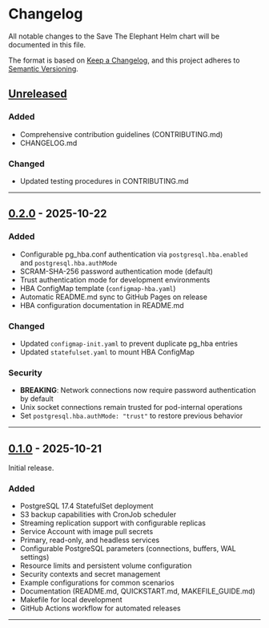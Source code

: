 # Changelog

All notable changes to the Save The Elephant Helm chart will be documented in this file.

The format is based on [Keep a Changelog](https://keepachangelog.com/en/1.1.0/),
and this project adheres to [Semantic Versioning](https://semver.org/spec/v2.0.0.html).

## [Unreleased]

### Added
- Comprehensive contribution guidelines (CONTRIBUTING.md)
- CHANGELOG.md

### Changed
- Updated testing procedures in CONTRIBUTING.md

---

## [0.2.0] - 2025-10-22

### Added
- Configurable pg_hba.conf authentication via `postgresql.hba.enabled` and `postgresql.hba.authMode`
- SCRAM-SHA-256 password authentication mode (default)
- Trust authentication mode for development environments
- HBA ConfigMap template (`configmap-hba.yaml`)
- Automatic README.md sync to GitHub Pages on release
- HBA configuration documentation in README.md

### Changed
- Updated `configmap-init.yaml` to prevent duplicate pg_hba entries
- Updated `statefulset.yaml` to mount HBA ConfigMap

### Security
- **BREAKING**: Network connections now require password authentication by default
- Unix socket connections remain trusted for pod-internal operations
- Set `postgresql.hba.authMode: "trust"` to restore previous behavior

---

## [0.1.0] - 2025-10-21

Initial release.

### Added
- PostgreSQL 17.4 StatefulSet deployment
- S3 backup capabilities with CronJob scheduler
- Streaming replication support with configurable replicas
- Service Account with image pull secrets
- Primary, read-only, and headless services
- Configurable PostgreSQL parameters (connections, buffers, WAL settings)
- Resource limits and persistent volume configuration
- Security contexts and secret management
- Example configurations for common scenarios
- Documentation (README.md, QUICKSTART.md, MAKEFILE_GUIDE.md)
- Makefile for local development
- GitHub Actions workflow for automated releases

---

[Unreleased]: https://github.com/rarup1/save-the-elephant/compare/v0.2.0...HEAD
[0.2.0]: https://github.com/rarup1/save-the-elephant/compare/v0.1.0...v0.2.0
[0.1.0]: https://github.com/rarup1/save-the-elephant/releases/tag/v0.1.0
